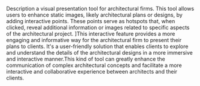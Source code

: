 Description
a visual presentation tool for architectural firms. This tool allows users to enhance static images, 
likely architectural plans or designs, by adding interactive points. These points serve as hotspots that,
when clicked, reveal additional information or images related to specific aspects of the architectural project. 
]This interactive feature provides a more engaging and informative way for the architectural firm to present 
their plans to clients. It's a user-friendly solution that enables clients to explore and understand the details
of the architectural designs in a more immersive and interactive manner.This kind of tool can greatly enhance the 
communication of complex architectural concepts and facilitate a more interactive and collaborative experience between
architects and their clients.

